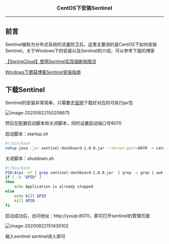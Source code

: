 ### <center>CentOS下安装Sentinel
***
## 前言

Sentinel被称为分布式系统的流量防卫兵，这里主要讲的是CentOS下如何安装Sentinel，关于Windows下的安装以及Sentinel的介绍，可以参考下面的博客

[【SpringCloud】使用Sentinel实现熔断和限流](http://moguit.cn/#/info?blogUid=408e9c889ebf96a66af2adfdc258ba5f)

[Windows下蘑菇博客Sentinel安装指南](http://moguit.cn/#/info?blogUid=7135efc7f536769efd0d0483c687ba07)

## 下载Sentinel

Sentinel的安装非常简单，只需要去[官网](https://github.com/alibaba/Sentinel/releases)下载好对应的可执行jar包

![image-20200822150208675](https://cdn.losey.top/blog/image-20200822150208675.png)

然后在配置启动脚本和关闭脚本，同时设置启动端口号8070

启动脚本：startup.sh

```bash
#!/bin/bash     
nohup java -jar sentinel-dashboard-1.8.0.jar --server.port=8070  > catalina.out  2>&1 &
```

关闭脚本：shutdown.sh

```bash
#!/bin/bash
PID=$(ps -ef | grep sentinel-dashboard-1.8.0.jar  | grep -v grep | awk '{ print $2 }')
if [ -z "$PID" ]
then
    echo Application is already stopped
else
    echo kill $PID
    kill $PID
fi
```

启动成功后，访问地址：http://youip:8070，即可打开sentinel的管理页面

![image-20200822151430102](https://cdn.losey.top/blog/image-20200822151430102.png)

输入sentinel  sentinel进入即可